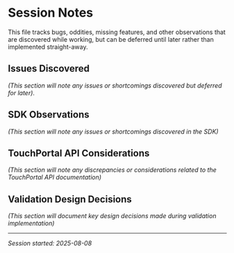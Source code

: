 # Session Notes

This file tracks bugs, oddities, missing features, and other
observations that are discovered while working, but can be deferred
until later rather than implemented straight-away.

## Issues Discovered

_(This section will note any issues or shortcomings discovered but deferred for later)_.

## SDK Observations

_(This section will note any issues or shortcomings discovered in the SDK)_

## TouchPortal API Considerations

_(This section will note any discrepancies or considerations related to the TouchPortal API documentation)_

## Validation Design Decisions

_(This section will document key design decisions made during validation implementation)_

---

_Session started: 2025-08-08_
